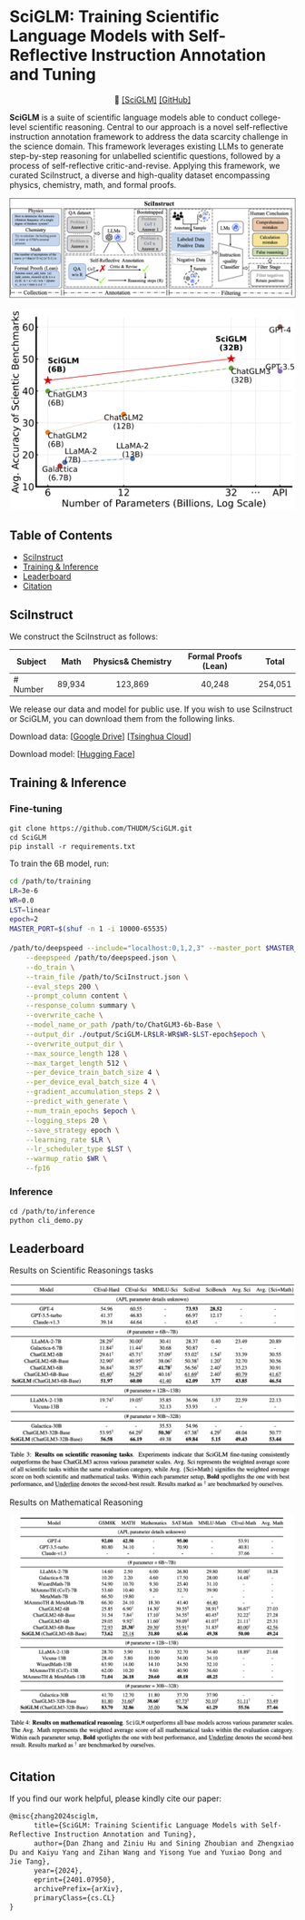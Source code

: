 # SciGLM: Training Scientific Language Models with Self-Reflective Instruction Annotation and Tuning

<p align="center">
📃 <a href="https://arxiv.org/abs/2401.07950" target="_blank">[SciGLM]</a> <a href="https://github.com/THUDM/SciGLM" target="_blank">[GitHub]</a> <br>
</p>

**SciGLM** is a suite of scientific language models able to conduct college-level scientific reasoning. Central to our approach is a novel self-reflective instruction annotation framework to address the data scarcity challenge in the science domain. This framework leverages existing LLMs to generate step-by-step reasoning for unlabelled scientific questions, followed by a process of self-reflective critic-and-revise. Applying this framework, we curated SciInstruct, a diverse and high-quality dataset encompassing physics, chemistry, math, and formal proofs.

![](./assets/SciInstruct.png)

![](./assets/models_sci.png)

## **Table of Contents**

- [SciInstruct](#introduction)
- [Training & Inference](#Training&Inference)
- [Leaderboard](#Leaderboard)
- [Citation](#Citation)

## **SciInstruct**

We construct the SciInstruct as follows:

| Subject  |  Math  | Physics\& Chemistry | Formal Proofs (Lean) | Total   |
| -------- | :----: | :------------------: | :------------------: | ------- |
| # Number | 89,934 |       123,869       |        40,248        | 254,051 |

We release our data and model for public use. If you wish to use SciInstruct or SciGLM, you can download them from the following links.

Download data:
[[Google Drive](https://drive.google.com/file/d/1UlvMEau9659BoBxbMG6sk-oKaiIIO-hJ/view?usp=sharing)]
[[Tsinghua Cloud](https://cloud.tsinghua.edu.cn/d/da691b9466544d55be8e/)]

Download model:
[[Hugging Face](https://huggingface.co/zd21/SciGLM-6B)]

## **Training & Inference**

### **Fine-tuning**

```
git clone https://github.com/THUDM/SciGLM.git
cd SciGLM
pip install -r requirements.txt
```

To train the 6B model, run:

```bash
cd /path/to/training
LR=3e-6
WR=0.0
LST=linear
epoch=2
MASTER_PORT=$(shuf -n 1 -i 10000-65535)

/path/to/deepspeed --include="localhost:0,1,2,3" --master_port $MASTER_PORT main.py \
    --deepspeed /path/to/deepspeed.json \
    --do_train \
    --train_file /path/to/SciInstruct.json \
    --eval_steps 200 \
    --prompt_column content \
    --response_column summary \
    --overwrite_cache \
    --model_name_or_path /path/to/ChatGLM3-6b-Base \
    --output_dir ./output/SciGLM-LR$LR-WR$WR-$LST-epoch$epoch \
    --overwrite_output_dir \
    --max_source_length 128 \
    --max_target_length 512 \
    --per_device_train_batch_size 4 \
    --per_device_eval_batch_size 4 \
    --gradient_accumulation_steps 2 \
    --predict_with_generate \
    --num_train_epochs $epoch \
    --logging_steps 20 \
    --save_strategy epoch \
    --learning_rate $LR \
    --lr_scheduler_type $LST \
    --warmup_ratio $WR \
    --fp16
```

### Inference

```
cd /path/to/inference
python cli_demo.py
```

## **Leaderboard**

Results on Scientific Reasonings tasks

![](./assets/Sci_Results.png)

Results on Mathematical Reasoning

![](./assets/Math_Results.png)

## **Citation**

If you find our work helpful, please kindly cite our paper:

```
@misc{zhang2024sciglm,
      title={SciGLM: Training Scientific Language Models with Self-Reflective Instruction Annotation and Tuning}, 
      author={Dan Zhang and Ziniu Hu and Sining Zhoubian and Zhengxiao Du and Kaiyu Yang and Zihan Wang and Yisong Yue and Yuxiao Dong and Jie Tang},
      year={2024},
      eprint={2401.07950},
      archivePrefix={arXiv},
      primaryClass={cs.CL}
}
```
